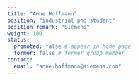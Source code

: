 ```yaml
---
title: "Anne Hoffmann"
position: "industrial phd student"
position_remark: "Siemens"
weight: 100
status:
  promoted: false # appear in home page
  former: false # former group member
contact:
  email: "anne.hoffmann@siemens.com"
---
```


